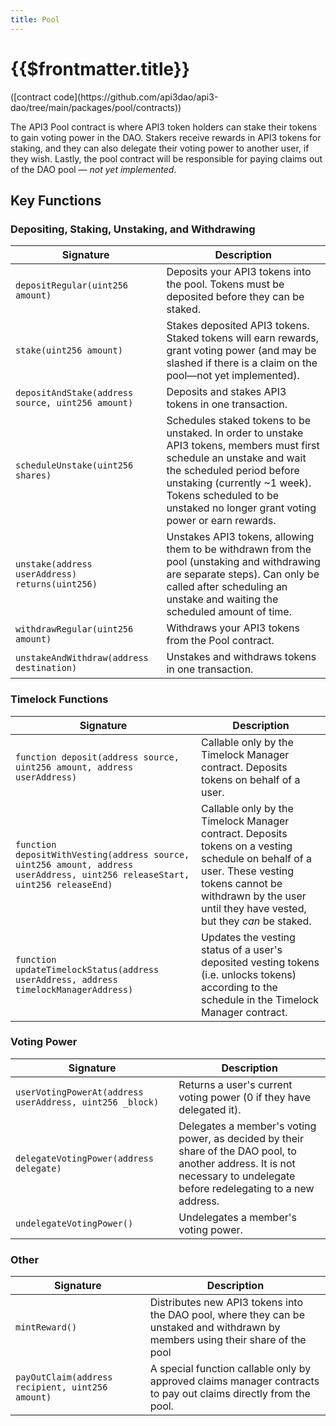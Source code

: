 ```yaml
---
title: Pool
---
```


# {{$frontmatter.title}}

<TocHeader />
<TOC class="table-of-contents" :include-level="[2,3]" />
([contract code](https://github.com/api3dao/api3-dao/tree/main/packages/pool/contracts))

The API3 Pool contract is where API3 token holders can stake their tokens to gain voting power in the DAO. Stakers receive rewards in API3 tokens for staking, and they can also delegate their voting power to another user, if they wish. Lastly, the pool contract will be responsible for paying claims out of the DAO pool — *not yet implemented*.

## Key Functions
### Depositing, Staking, Unstaking, and Withdrawing
|Signature | Description|
|--- |--- |
|`depositRegular(uint256 amount)` |Deposits your API3 tokens into the pool. Tokens must be deposited before they can be staked. |
|`stake(uint256 amount)`|Stakes deposited API3 tokens. Staked tokens will earn rewards, grant voting power (and may be slashed if there is a claim on the pool—not yet implemented). |
|`depositAndStake(address source, uint256 amount)` |Deposits and stakes API3 tokens in one transaction. |
|`scheduleUnstake(uint256 shares)` |Schedules staked tokens to be unstaked. In order to unstake API3 tokens, members must first schedule an unstake and wait the scheduled period before unstaking (currently ~1 week). Tokens scheduled to be unstaked no longer grant voting power or earn rewards.  |
|`unstake(address userAddress) returns(uint256)` |Unstakes API3 tokens, allowing them to be withdrawn from the pool (unstaking and withdrawing are separate steps). Can only be called after scheduling an unstake and waiting the scheduled amount of time. |
|`withdrawRegular(uint256 amount)` |Withdraws your API3 tokens from the Pool contract. |
|`unstakeAndWithdraw(address destination)` |Unstakes and withdraws tokens in one transaction. |

### Timelock Functions
|Signature | Description|
|--- |--- |
|`function deposit(address source, uint256 amount, address userAddress)` |Callable only by the Timelock Manager contract. Deposits tokens on behalf of a user. |
|`function depositWithVesting(address source, uint256 amount, address userAddress, uint256 releaseStart, uint256 releaseEnd)` |Callable only by the Timelock Manager contract. Deposits tokens on a vesting schedule on behalf of a user. These vesting tokens cannot be withdrawn by the user until they have vested, but they *can* be staked. |
|`function updateTimelockStatus(address userAddress, address timelockManagerAddress)` |Updates the vesting status of a user's deposited vesting tokens (i.e. unlocks tokens) according to the schedule in the Timelock Manager contract. |

### Voting Power
|Signature | Description|
|--- |--- |
|`userVotingPowerAt(address userAddress, uint256 _block)`|Returns a user's current voting power (0 if they have delegated it). |
|`delegateVotingPower(address delegate)` |Delegates a member's voting power, as decided by their share of the DAO pool, to another address. It is not necessary to undelegate before redelegating to a new address. |
|`undelegateVotingPower()` |Undelegates a member's voting power. |

### Other
|Signature | Description|
|--- |--- |
|`mintReward()` |Distributes new API3 tokens into the DAO pool, where they can be unstaked and withdrawn by members using their share of the pool |
|`payOutClaim(address recipient, uint256 amount)`|A special function callable only by approved claims manager contracts to pay out claims directly from the pool. |
